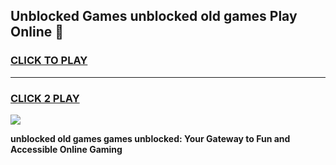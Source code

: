 
## Unblocked Games unblocked old games Play Online 👋
<h3>
<a href="https://news.freeplayer.one?title=unblocked_old_games&ref=17F">CLICK TO PLAY</a></h3>
<hr>

<h3>
<a href="https://news.freeplayer.one?title=unblocked_old_games&ref=17F">CLICK 2 PLAY</a>
  
</h3>

<a href="https://news.freeplayer.one?title=unblocked_old_games&ref=17F/"><img src="https://clearcache.store/games.png"></a>


**unblocked old games games unblocked: Your Gateway to Fun and Accessible Online Gaming**
